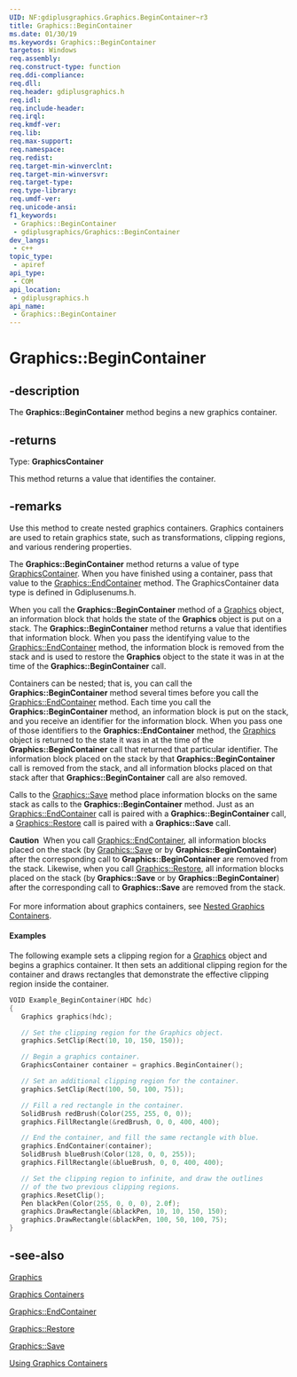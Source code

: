 ```yaml
---
UID: NF:gdiplusgraphics.Graphics.BeginContainer~r3
title: Graphics::BeginContainer
ms.date: 01/30/19
ms.keywords: Graphics::BeginContainer
targetos: Windows
req.assembly: 
req.construct-type: function
req.ddi-compliance: 
req.dll: 
req.header: gdiplusgraphics.h
req.idl: 
req.include-header: 
req.irql: 
req.kmdf-ver: 
req.lib: 
req.max-support: 
req.namespace: 
req.redist: 
req.target-min-winverclnt: 
req.target-min-winversvr: 
req.target-type: 
req.type-library: 
req.umdf-ver: 
req.unicode-ansi: 
f1_keywords:
 - Graphics::BeginContainer
 - gdiplusgraphics/Graphics::BeginContainer
dev_langs:
 - c++
topic_type:
 - apiref
api_type:
 - COM
api_location:
 - gdiplusgraphics.h
api_name:
 - Graphics::BeginContainer
---
```


# Graphics::BeginContainer


## -description

The <b>Graphics::BeginContainer</b> method begins a new graphics container.

## -returns

Type: <b>GraphicsContainer</b>

This method returns a value that identifies the container.

## -remarks

Use this method to create nested graphics containers. Graphics containers are used to retain graphics state, such as transformations, clipping regions, and various rendering properties.

The <b>Graphics::BeginContainer</b> method returns a value of type 
				<a href="https://docs.microsoft.com/windows/desktop/gdiplus/-gdiplus-graphics-containers-about">GraphicsContainer</a>. When you have finished using a container, pass that value to the <a href="https://docs.microsoft.com/windows/desktop/api/gdiplusgraphics/nf-gdiplusgraphics-graphics-endcontainer">Graphics::EndContainer</a> method. The 
				GraphicsContainer data type is defined in Gdiplusenums.h.

When you call the <b>Graphics::BeginContainer</b> method of a 
				<a href="https://docs.microsoft.com/windows/desktop/api/gdiplusgraphics/nl-gdiplusgraphics-graphics">Graphics</a> object, an information block that holds the state of the 
				<b>Graphics</b> object is put on a stack. The <b>Graphics::BeginContainer</b> method returns a value that identifies that information block. When you pass the identifying value to the <a href="https://docs.microsoft.com/windows/desktop/api/gdiplusgraphics/nf-gdiplusgraphics-graphics-endcontainer">Graphics::EndContainer</a> method, the information block is removed from the stack and is used to restore the 
				<b>Graphics</b> object to the state it was in at the time of the <b>Graphics::BeginContainer</b> call.

Containers can be nested; that is, you can call the <b>Graphics::BeginContainer</b> method several times before you call the <a href="https://docs.microsoft.com/windows/desktop/api/gdiplusgraphics/nf-gdiplusgraphics-graphics-endcontainer">Graphics::EndContainer</a> method. Each time you call the <b>Graphics::BeginContainer</b> method, an information block is put on the stack, and you receive an identifier for the information block. When you pass one of those identifiers to the <b>Graphics::EndContainer</b> method, the 
				<a href="https://docs.microsoft.com/windows/desktop/api/gdiplusgraphics/nl-gdiplusgraphics-graphics">Graphics</a> object is returned to the state it was in at the time of the <b>Graphics::BeginContainer</b> call that returned that particular identifier. The information block placed on the stack by that <b>Graphics::BeginContainer</b> call is removed from the stack, and all information blocks placed on that stack after that <b>Graphics::BeginContainer</b> call are also removed.

Calls to the <a href="https://docs.microsoft.com/windows/desktop/api/gdiplusgraphics/nf-gdiplusgraphics-graphics-save">Graphics::Save</a> method place information blocks on the same stack as calls to the <b>Graphics::BeginContainer</b> method. Just as an <a href="https://docs.microsoft.com/windows/desktop/api/gdiplusgraphics/nf-gdiplusgraphics-graphics-endcontainer">Graphics::EndContainer</a> call is paired with a <b>Graphics::BeginContainer</b> call, a <a href="https://docs.microsoft.com/windows/desktop/api/gdiplusgraphics/nf-gdiplusgraphics-graphics-restore">Graphics::Restore</a> call is paired with a <b>Graphics::Save</b> call.

<div class="alert"><b>Caution</b>  When you call <a href="https://docs.microsoft.com/windows/desktop/api/gdiplusgraphics/nf-gdiplusgraphics-graphics-endcontainer">Graphics::EndContainer</a>, all information blocks placed on the stack (by <a href="https://docs.microsoft.com/windows/desktop/api/gdiplusgraphics/nf-gdiplusgraphics-graphics-save">Graphics::Save</a> or by <b>Graphics::BeginContainer</b>) after the corresponding call to <b>Graphics::BeginContainer</b> are removed from the stack. Likewise, when you call <a href="https://docs.microsoft.com/windows/desktop/api/gdiplusgraphics/nf-gdiplusgraphics-graphics-restore">Graphics::Restore</a>, all information blocks placed on the stack (by <b>Graphics::Save</b> or by <b>Graphics::BeginContainer</b>) after the corresponding call to <b>Graphics::Save</b> are removed from the stack.</div>
<div> </div>
For more information about graphics containers, see <a href="https://docs.microsoft.com/windows/desktop/gdiplus/-gdiplus-nested-graphics-containers-use">Nested Graphics Containers</a>.


#### Examples

The following example sets a clipping region for a 
						<a href="https://docs.microsoft.com/windows/desktop/api/gdiplusgraphics/nl-gdiplusgraphics-graphics">Graphics</a> object and begins a graphics container. It then sets an additional clipping region for the container and draws rectangles that demonstrate the effective clipping region inside the container.


```cpp
VOID Example_BeginContainer(HDC hdc)
{
   Graphics graphics(hdc);

   // Set the clipping region for the Graphics object.
   graphics.SetClip(Rect(10, 10, 150, 150));

   // Begin a graphics container.
   GraphicsContainer container = graphics.BeginContainer();

   // Set an additional clipping region for the container.
   graphics.SetClip(Rect(100, 50, 100, 75));

   // Fill a red rectangle in the container.
   SolidBrush redBrush(Color(255, 255, 0, 0));
   graphics.FillRectangle(&redBrush, 0, 0, 400, 400);

   // End the container, and fill the same rectangle with blue. 
   graphics.EndContainer(container);
   SolidBrush blueBrush(Color(128, 0, 0, 255));
   graphics.FillRectangle(&blueBrush, 0, 0, 400, 400);

   // Set the clipping region to infinite, and draw the outlines 
   // of the two previous clipping regions.
   graphics.ResetClip();
   Pen blackPen(Color(255, 0, 0, 0), 2.0f);
   graphics.DrawRectangle(&blackPen, 10, 10, 150, 150);
   graphics.DrawRectangle(&blackPen, 100, 50, 100, 75);
}
```

## -see-also

<a href="https://docs.microsoft.com/windows/desktop/api/gdiplusgraphics/nl-gdiplusgraphics-graphics">Graphics</a>



<a href="https://docs.microsoft.com/windows/desktop/gdiplus/-gdiplus-graphics-containers-about">Graphics Containers</a>



<a href="https://docs.microsoft.com/windows/desktop/api/gdiplusgraphics/nf-gdiplusgraphics-graphics-endcontainer">Graphics::EndContainer</a>



<a href="https://docs.microsoft.com/windows/desktop/api/gdiplusgraphics/nf-gdiplusgraphics-graphics-restore">Graphics::Restore</a>



<a href="https://docs.microsoft.com/windows/desktop/api/gdiplusgraphics/nf-gdiplusgraphics-graphics-save">Graphics::Save</a>



<a href="https://docs.microsoft.com/windows/desktop/gdiplus/-gdiplus-using-graphics-containers-use">Using Graphics Containers</a>

